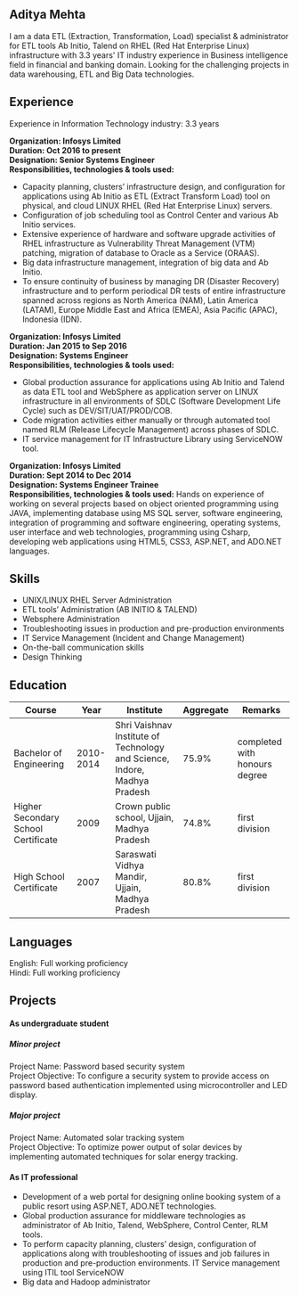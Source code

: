 ## Aditya Mehta

I am a data ETL (Extraction, Transformation, Load) specialist & administrator for ETL tools Ab Initio, Talend on RHEL (Red Hat Enterprise Linux) infrastructure with 3.3 years' IT industry experience in Business intelligence field in financial and banking domain. Looking for the challenging projects in data warehousing, ETL and Big Data technologies.

## Experience

Experience in Information Technology industry: 3.3 years

**Organization: Infosys Limited** <br />
**Duration: Oct 2016 to present** <br />
**Designation: Senior Systems Engineer** <br />
**Responsibilities, technologies & tools used:** <br />
* Capacity planning, clusters’ infrastructure design, and configuration for applications using Ab Initio as ETL (Extract Transform Load) tool on physical, and cloud LINUX RHEL (Red Hat Enterprise Linux) servers.<br />
* Configuration of job scheduling tool as Control Center and various Ab Initio services.<br />
* Extensive experience of hardware and software upgrade activities of RHEL infrastructure as Vulnerability Threat Management (VTM) patching, migration of database to Oracle as a Service (ORAAS).<br />
* Big data infrastructure management, integration of big data and Ab Initio.<br />
* To ensure continuity of business by managing DR (Disaster Recovery) infrastructure and to perform periodical DR tests of entire infrastructure spanned across regions as North America (NAM), Latin America (LATAM), Europe Middle East and Africa (EMEA), Asia Pacific (APAC), Indonesia (IDN). <br />

**Organization: Infosys Limited** <br />
**Duration: Jan 2015 to Sep 2016** <br />
**Designation: Systems Engineer** <br />
**Responsibilities, technologies & tools used:**
* Global production assurance for applications using Ab Initio and Talend as data ETL tool and WebSphere as application server on LINUX infrastructure in all environments of SDLC (Software Development Life Cycle) such as DEV/SIT/UAT/PROD/COB.<br />
* Code migration activities either manually or through automated tool named RLM (Release Lifecycle Management) across phases of SDLC.<br />
* IT service management for IT Infrastructure Library using ServiceNOW tool. <br />

**Organization: Infosys Limited** <br />
**Duration: Sept 2014 to Dec 2014** <br />
**Designation: Systems Engineer Trainee** <br />
**Responsibilities, technologies & tools used:**
Hands on experience of working on several projects based on object oriented programming using JAVA, implementing database using MS SQL server, software engineering, integration of programming and software engineering, operating systems, user interface and web technologies, programming using Csharp, developing web applications using HTML5, CSS3, ASP.NET, and ADO.NET languages.


## Skills

* UNIX/LINUX RHEL Server Administration <br />
* ETL tools’ Administration (AB INITIO & TALEND)
* Websphere Administration <br />
* Troubleshooting issues in production and pre-production environments <br />
* IT Service Management (Incident and Change Management) <br />
* On-the-ball communication skills<br />
* Design Thinking <br />

## Education

| Course | Year | Institute | Aggregate | Remarks |
| ----- | ----- | ----- |----- | ----- |
| Bachelor of Engineering | 2010-2014 | Shri Vaishnav Institute of Technology and Science, Indore, Madhya Pradesh | 75.9% | completed with honours degree |
| Higher Secondary School Certificate | 2009 | Crown public school, Ujjain, Madhya Pradesh | 74.8% | first division |
| High School Certificate | 2007 | Saraswati Vidhya Mandir, Ujjain, Madhya Pradesh | 80.8% | first division |

## Languages
English: Full working proficiency<br />
Hindi: Full working proficiency

## Projects
#### As undergraduate student
##### Minor project 
Project Name: Password based security system<br />
Project Objective: To configure a security system to provide access on password based authentication implemented using microcontroller and LED display.

##### Major project 
Project Name: Automated solar tracking system<br />
Project Objective: To optimize power output of solar devices by implementing automated techniques for solar energy tracking.

#### As IT professional
* Development of a web portal for designing online booking system of a public resort using ASP.NET, ADO.NET technologies.
* Global production assurance for middleware technologies as administrator of Ab Initio, Talend, WebSphere, Control Center, RLM tools.
* To perform capacity planning, clusters’ design, configuration of applications along with troubleshooting of issues and job failures in production and pre-production environments. IT Service management using ITIL tool ServiceNOW
* Big data and Hadoop administrator

